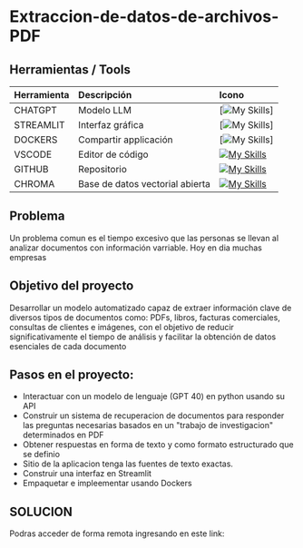# Extraccion-de-datos-de-archivos-PDF

## Herramientas / Tools

| Herramienta | Descripción | Icono |
| :------------ |:---------------|:---------------|
| CHATGPT | Modelo LLM |[![My Skills](https://go-skill-icons.vercel.app/api/icons?i=chatgpt)] |
| STREAMLIT | Interfaz gráfica | [![My Skills](https://go-skill-icons.vercel.app/api/icons?i=streamlit)] |
| DOCKERS | Compartir applicación | [![My Skills](https://skillicons.dev/icons?i=docker)] |
| VSCODE  | Editor de código | [![My Skills](https://skillicons.dev/icons?i=vscode)](https://skillicons.dev)  | 
| GITHUB | Repositorio |[![My Skills](https://skillicons.dev/icons?i=git,github)](https://skillicons.dev)
| CHROMA | Base de datos vectorial abierta |[![My Skills](https://docs.trychroma.com/img/chroma.svg)](https://skillicons.dev)

## Problema
Un problema comun es el tiempo excesivo que las personas se llevan al analizar documentos con información varriable. Hoy en dia muchas empresas

## Objetivo del proyecto

Desarrollar un modelo automatizado capaz de extraer información clave de diversos tipos de documentos como: PDFs, libros, facturas comerciales, consultas de clientes e imágenes, con el objetivo de reducir significativamente el tiempo de análisis y facilitar la obtención de datos esenciales de cada documento



## Pasos en el proyecto:


- Interactuar con un modelo de lenguaje (GPT 40) en python usando su API
- Construir un sistema de recuperacion de documentos para responder las preguntas necesarias basados en un "trabajo de investigacion" determinados en PDF
- Obtener respuestas en forma de texto y como formato estructurado que se definio
- Sitio de la aplicacion tenga las fuentes de texto exactas.
- Construir una interfaz en Streamlit
- Empaquetar e impleementar usando Dockers



## SOLUCION 

Podras acceder de forma remota ingresando en este link:


